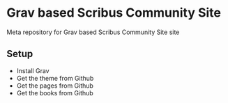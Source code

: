# Grav based Scribus Community Site

Meta repository for Grav based Scribus Community Site site

## Setup

- Install Grav
- Get the theme from Github
- Get the pages from Github
- Get the books from Github
